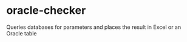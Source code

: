 # oracle-checker
Queries databases for parameters and places the result in Excel or an Oracle table

